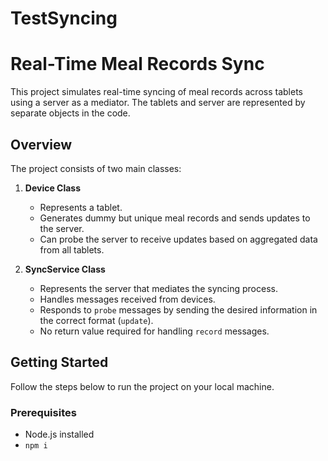 # TestSyncing
# Real-Time Meal Records Sync

This project simulates real-time syncing of meal records across tablets using a server as a mediator. The tablets and server are represented by separate objects in the code.

## Overview

The project consists of two main classes:

1. **Device Class**
   - Represents a tablet.
   - Generates dummy but unique meal records and sends updates to the server.
   - Can probe the server to receive updates based on aggregated data from all tablets.

2. **SyncService Class**
   - Represents the server that mediates the syncing process.
   - Handles messages received from devices.
   - Responds to `probe` messages by sending the desired information in the correct format (`update`).
   - No return value required for handling `record` messages.

## Getting Started

Follow the steps below to run the project on your local machine.

### Prerequisites

- Node.js installed
- `npm i`




